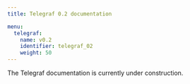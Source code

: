 ```yaml
---
title: Telegraf 0.2 documentation

menu:
  telegraf:
    name: v0.2
    identifier: telegraf_02
    weight: 50
---
```


The Telegraf documentation is currently under construction.
